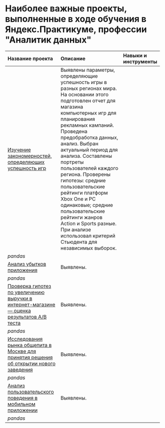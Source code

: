 # Наиболее важные проекты, выполненные в ходе обучения в Яндекс.Практикуме, профессии "Аналитик данных"

| Название проекта | Описание | Навыки и инструменты | 
| :---------------------- | :---------------------- | :---------------------- |
| [Изучение закономерностей, определяющих успешность игр](big_cities_music) | Выявлены параметры, определяющие успешность игры в разных регионах мира. На основании этого подготовлен отчет для магазина компьютерных игр для планирования рекламных кампаний. Проведена предобработка данных, анализ. Выбран актуальный период для анализа. Составлены портреты пользователей каждого региона. Проверены гипотезы: средние пользовательские рейтинги платформ Xbox One и PC одинаковые; средние пользовательские рейтинги жанров Action и Sports разные. При анализе использовал критерий Стьюдента для независимых выборок.
| *pandas* |
| [Анализ убытков приложения](big_cities_music) | Выявлены.
| *pandas* |
| [Проверка гипотез по увеличению выручки в интернет-магазине — оценка результатов A/B теста](big_cities_music) | Выявлены.
| *pandas* |
| [Исследования рынка общепита в Москве для принятия решения об открытии нового заведения](big_cities_music) | Выявлены.
| *pandas* |
| [Анализ пользовательского поведения в мобильном приложении](big_cities_music) | Выявлены.
| *pandas* |
